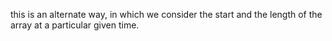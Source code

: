this is an alternate way, in which we consider the start and the length of the array at a particular given time.